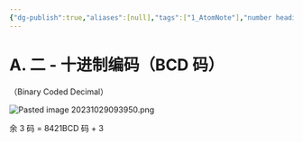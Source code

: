 ```yaml
---
{"dg-publish":true,"aliases":[null],"tags":["1_AtomNote"],"number headings":"auto, first-level 1, max 6, A.1.","Created-Date":"2024-03-08 10:45:15","Modified-Date":"2024-04-18 11:53:21","permalink":"/A01_Lessons/Ac02_数电_数字电路与逻辑设计/BCD码/","dgPassFrontmatter":true}
---
```



# A. 二 - 十进制编码（BCD 码）

（Binary Coded Decimal）

![Pasted image 20231029093950.png](/img/user/Z02_ObFiles/Attachments/Pasted%20image%2020231029093950.png)



余 3 码 = 8421BCD 码 + 3
